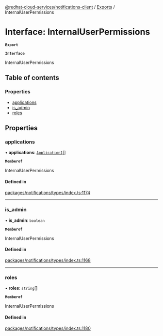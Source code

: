 [@redhat-cloud-services/notifications-client](../README.md) / [Exports](../modules.md) / InternalUserPermissions

# Interface: InternalUserPermissions

**`Export`**

**`Interface`**

InternalUserPermissions

## Table of contents

### Properties

- [applications](InternalUserPermissions.md#applications)
- [is\_admin](InternalUserPermissions.md#is_admin)
- [roles](InternalUserPermissions.md#roles)

## Properties

### applications

• **applications**: [`Application1`](Application1.md)[]

**`Memberof`**

InternalUserPermissions

#### Defined in

[packages/notifications/types/index.ts:1174](https://github.com/RedHatInsights/javascript-clients/blob/master/packages/notifications/types/index.ts#L1174)

___

### is\_admin

• **is\_admin**: `boolean`

**`Memberof`**

InternalUserPermissions

#### Defined in

[packages/notifications/types/index.ts:1168](https://github.com/RedHatInsights/javascript-clients/blob/master/packages/notifications/types/index.ts#L1168)

___

### roles

• **roles**: `string`[]

**`Memberof`**

InternalUserPermissions

#### Defined in

[packages/notifications/types/index.ts:1180](https://github.com/RedHatInsights/javascript-clients/blob/master/packages/notifications/types/index.ts#L1180)
